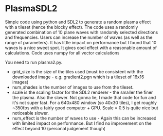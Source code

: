 # PlasmaSDL2
 
Simple code using python and SDL2 to generate a random plasma effect with a tileset (hence the blocky effect).
The code uses a randomly generated combination of 10 plane waves with randomly selected directions and frequencies. Users can increase the number of waves (as well as the range of parameters). It has little impact on performance but I found that 10 waves is a nice sweet spot. It gives cool effect with a reasonable amount of calculations. Code uses numpy for all vector calculations
 
You need to run plasma2.py.
* grid_size is the size of the tiles used (must be consistent with the downloaded image - e.g. gradient2.pgn which is a tileset of 16x16 images)
* num_shades is the number of images to use from the tileset.
* scale is the scaling factor for the SDL2 renderer - the smaller the finer the plasma. Also the slower. Not gonna lie, I made that code for fun and it's not super fast. For a 640x480 window (so 40x30 tiles), I get roughly ~350fps with a fairly good computer + GPU. Scale = 0.5 is quite nice but noticeable slower.
* num_effect is the number of waves to use - Again this can be increased with limited impact on performance. But I find no improvement on the effect beyond 10 (personal judgement though)

